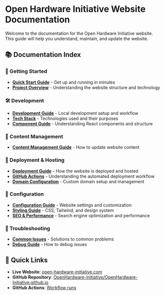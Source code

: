 # Open Hardware Initiative Website Documentation

Welcome to the documentation for the Open Hardware Initiative website. This guide will help you understand, maintain, and update the website.

## 📚 Documentation Index

### 🚀 Getting Started
- **[Quick Start Guide](quick-start.md)** - Get up and running in minutes
- **[Project Overview](project-overview.md)** - Understanding the website structure and technology

### 🛠️ Development
- **[Development Guide](development.md)** - Local development setup and workflow
- **[Tech Stack](tech-stack.md)** - Technologies used and their purposes
- **[Component Guide](components.md)** - Understanding React components and structure

### 📝 Content Management
- **[Content Management Guide](content-management.md)** - How to update website content

### 🚀 Deployment & Hosting
- **[Deployment Guide](deployment.md)** - How the website is deployed and hosted
- **[GitHub Actions](github-actions.md)** - Understanding the automated deployment workflow
- **[Domain Configuration](domain-configuration.md)** - Custom domain setup and management

### 🔧 Configuration
- **[Configuration Guide](configuration.md)** - Website settings and customization
- **[Styling Guide](styling.md)** - CSS, Tailwind, and design system
- **[SEO & Performance](seo-performance.md)** - Search engine optimization and performance

### 🐛 Troubleshooting
- **[Common Issues](troubleshooting.md)** - Solutions to common problems
- **[Debug Guide](debugging.md)** - How to debug issues

## 🎯 Quick Links

- **Live Website**: [open-hardware-initiative.com](https://open-hardware-initiative.com)
- **GitHub Repository**: [OpenHardware-Initiative/OpenHardware-Initiative.github.io](https://github.com/OpenHardware-Initiative/OpenHardware-Initiative.github.io)
- **GitHub Actions**: [Workflow runs](https://github.com/OpenHardware-Initiative/OpenHardware-Initiative.github.io/actions)
